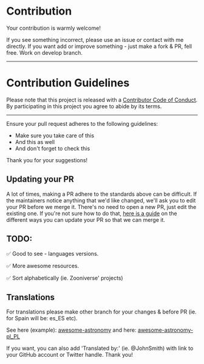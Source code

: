 # Contribution

Your contribution is warmly welcome!

If you see something incorrect, please use an issue or contact with me directly.
If you want add or improve something - just make a fork & PR, fell free. Work on develop branch.

---

# Contribution Guidelines

Please note that this project is released with a
[Contributor Code of Conduct](code-of-conduct.md). By participating in this
project you agree to abide by its terms.

---

Ensure your pull request adheres to the following guidelines:

- Make sure you take care of this
- And this as well
- And don't forget to check this

Thank you for your suggestions!


## Updating your PR

A lot of times, making a PR adhere to the standards above can be difficult.
If the maintainers notice anything that we'd like changed, we'll ask you to
edit your PR before we merge it. There's no need to open a new PR, just edit
the existing one. If you're not sure how to do that,
[here is a guide](https://github.com/RichardLitt/knowledge/blob/master/github/amending-a-commit-guide.md)
on the different ways you can update your PR so that we can merge it.


## TODO:
:white_check_mark: Good to see - languages versions.

:white_check_mark: More awesome resources.

:white_check_mark: Sort alphabetically (ie. Zooniverse' projects)

## Translations

For translations please make other branch for your changes & before PR (ie. for Spain will be: es_ES etc).

See here (example): [awesome-astronomy](https://github.com/mbiesiad/awesome-astronomy) and here: [awesome-astronomy-pl_PL](https://github.com/mbiesiad/awesome-astronomy/tree/pl_PL)

If you want, you can also add 'Translated by:' (ie. @JohnSmith) with link to your GitHub account or Twitter handle. Thank you!
